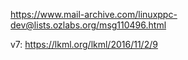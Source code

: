 https://www.mail-archive.com/linuxppc-dev@lists.ozlabs.org/msg110496.html

v7: https://lkml.org/lkml/2016/11/2/9

